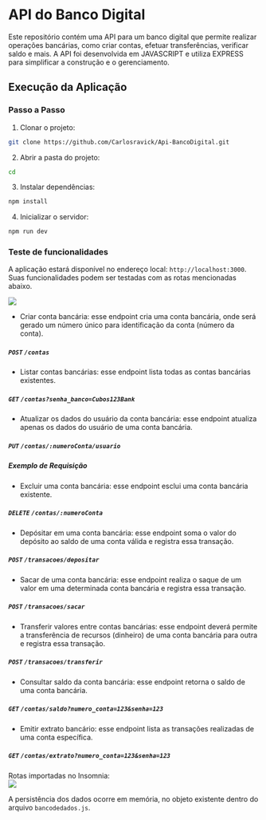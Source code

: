 # API do Banco Digital
Este repositório contém uma API para um banco digital que permite realizar operações bancárias, como criar contas, efetuar transferências, verificar saldo e mais. A API foi desenvolvida em JAVASCRIPT e utiliza EXPRESS para simplificar a construção e o gerenciamento.

## Execução da Aplicação  
### Passo a Passo  
1. Clonar o projeto:
```bash
git clone https://github.com/Carlosravick/Api-BancoDigital.git
```  
2. Abrir a pasta do projeto:
```bash
cd 
```  
3. Instalar dependências:  
```bash
npm install
```  
4. Inicializar o servidor:
```bash
npm run dev
```  
### Teste de funcionalidades  
A aplicação estará disponível no endereço local: `http://localhost:3000`. Suas funcionalidades podem ser testadas com as rotas mencionadas abaixo.

![](./img/rotas.png) 

-   Criar conta bancária: esse endpoint cria uma conta bancária, onde será gerado um número único para identificação da conta (número da conta). 
##### `POST` `/contas`  

-   Listar contas bancárias: esse endpoint lista todas as contas bancárias existentes.  
##### `GET` `/contas?senha_banco=Cubos123Bank`  

-   Atualizar os dados do usuário da conta bancária: esse endpoint atualiza apenas os dados do usuário de uma conta bancária.  
##### `PUT` `/contas/:numeroConta/usuario`  
##### Exemplo de Requisição

-   Excluir uma conta bancária: esse endpoint esclui uma conta bancária existente.  
##### `DELETE` `/contas/:numeroConta`  

-   Depósitar em uma conta bancária: esse endpoint soma o valor do depósito ao saldo de uma conta válida e registra essa transação.  
##### `POST` `/transacoes/depositar`  

-   Sacar de uma conta bancária: esse endpoint realiza o saque de um valor em uma determinada conta bancária e registra essa transação.  
##### `POST` `/transacoes/sacar`  

-   Transferir valores entre contas bancárias: esse endpoint deverá permite a transferência de recursos (dinheiro) de uma conta bancária para outra e registra essa transação.  
##### `POST` `/transacoes/transferir`  

-   Consultar saldo da conta bancária: esse endpoint retorna o saldo de uma conta bancária.  
##### `GET` `/contas/saldo?numero_conta=123&senha=123`  

-   Emitir extrato bancário: esse endpoint lista as transações realizadas de uma conta específica.  
##### `GET` `/contas/extrato?numero_conta=123&senha=123`  


Rotas importadas no Insomnia:  
![](./img/insomnia.png)  

A persistência dos dados ocorre em memória, no objeto existente dentro do arquivo `bancodedados.js`.  



